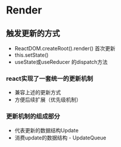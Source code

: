 # Render

## 触发更新的方式

- ReactDOM.createRoot().render() 首次更新
- this.setState()
- useState或useReducer 的dispatch方法

### react实现了一套统一的更新机制

- 兼容上述的更新方式
- 方便后续扩展（优先级机制）

### 更新机制的组成部分

- 代表更新的数据结构Update
- 消费update的数据结构 - UpdateQueue
